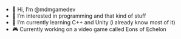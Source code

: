 - 👋 Hi, I’m @mdmgamedev
- 👀 I’m interested in programming and that kind of stuff
- 🌱 I’m currently learning C++ and Unity (i already know most of it)
- 🎮 Currently working on a video game called Eons of Echelon

<!---
mdmgamedev/mdmgamedev is a ✨ special ✨ repository because its `README.md` (this file) appears on your GitHub profile.
You can click the Preview link to take a look at your changes.
--->
